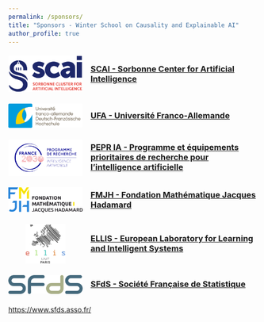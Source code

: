 ```yaml
---
permalink: /sponsors/
title: "Sponsors - Winter School on Causality and Explainable AI"
author_profile: true
---
```





<style>
.sponsor {
  display: flex;
  align-items: center;
  gap: 1rem;
  margin: 1.25rem 0;
}
.sponsor-logo {
  width: 150px;           /* fixed space for logos */
  text-align: center;     /* center the logo inside */
  flex: 0 0 auto;
}
.sponsor-logo img {
  max-height: 80px;
  width: auto;
}
.sponsor .info h3 {
  margin: 0 0 .25rem 0;
}
.sponsor .info p {
  margin: 0;
}
@media (max-width: 640px) {
  .sponsor {
    flex-direction: column;
    text-align: center;
  }
  .sponsor-logo {
    width: auto;
  }
}
</style>



<div class="sponsor">
  <div class="sponsor-logo">
    <img src="/images/imgswinterschool/logo_SCAI.svg" alt="SCAI">
  </div>
  <div class="info">
    <h3><a href="https://scai.sorbonne-universite.fr/" target="_blank" rel="noopener">SCAI - Sorbonne Center for Artificial Intelligence</a></h3>
    <!-- <p>Sorbonne Center for Artificial Intelligence</p> -->
  </div>
</div>

<div class="sponsor">
  <div class="sponsor-logo">
    <img src="/images/imgswinterschool/logo_UFA.svg" alt="UFA">
  </div>
  <div class="info">
    <h3><a href="https://www.dfh-ufa.org/fr/" target="_blank" rel="noopener">UFA - Université Franco-Allemande</a></h3>
    <!-- <p>Université Franco-Allemande</p> -->
  </div>
</div>

<div class="sponsor">
  <div class="sponsor-logo">
    <img src="/images/imgswinterschool/logo_PEPRIA.png" alt="PEPR">
  </div>
  <div class="info">
    <h3><a href="https://www.pepr-ia.fr/" target="_blank" rel="noopener">PEPR IA - Programme et équipements prioritaires de recherche pour l’intelligence artificielle</a></h3>
    <!-- <p>Programme et équipements prioritaires de recherche pour l’intelligence artificielle</p> -->
  </div>
</div>

<div class="sponsor">
  <div class="sponsor-logo">
    <img src="/images/imgswinterschool/logo_FMJH.svg" alt="FMJH">
  </div>
  <div class="info">
    <h3><a href="https://www.fondation-hadamard.fr/en/" target="_blank" rel="noopener">FMJH - Fondation Mathématique Jacques Hadamard</a></h3>
    <!-- <p>FMJH</p> -->
  </div>
</div>

<div class="sponsor">
  <div class="sponsor-logo">
    <img src="/images/imgswinterschool/logo_ELLIS_PARIS_tight.png" alt="ELLIS">
  </div>
  <div class="info">
    <h3><a href="https://ellis.eu/" target="_blank" rel="noopener">ELLIS - European Laboratory for Learning and Intelligent Systems</a></h3>
    <!-- <p>European Laboratory for Learning and Intelligent Systems</p> -->
  </div>
</div>

<div class="sponsor">
  <div class="sponsor-logo">
    <img src="/images/imgswinterschool/logo_SFDS.png" alt="ELLIS">
  </div>
  <div class="info">
    <h3><a href="https://www.sfds.asso.fr/" target="_blank" rel="noopener">SFdS - Société Française de Statistique</a></h3>
    <!-- <p>(SFdS) - Société Française de Statistique </p> -->
  </div>
</div>



https://www.sfds.asso.fr/

